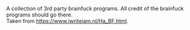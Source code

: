 A collection of 3rd party brainfuck programs. All credit of the brainfuck programs should go there.  
Taken from https://www.iwriteiam.nl/Ha_BF.html.
